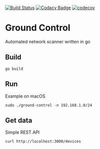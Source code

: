 [![Build Status](https://travis-ci.org/alesanfra/ground-control.svg?branch=master)](https://travis-ci.org/alesanfra/ground-control)
[![Codacy Badge](https://api.codacy.com/project/badge/Grade/63957071aa024e59accb6e9a628b4987)](https://www.codacy.com/project/alesanfra/ground-control/dashboard?utm_source=github.com&amp;utm_medium=referral&amp;utm_content=alesanfra/ground-control&amp;utm_campaign=Badge_Grade_Dashboard)
[![codecov](https://codecov.io/gh/alesanfra/ground-control/branch/master/graph/badge.svg)](https://codecov.io/gh/alesanfra/ground-control)
# Ground Control
Automated network scanner written in go

## Build
```
go build
```

## Run
Example on macOS
```
sudo ./ground-control -n 192.168.1.0/24
```


## Get data
Simple REST API
```
curl http://localhost:3000/devices 
```
